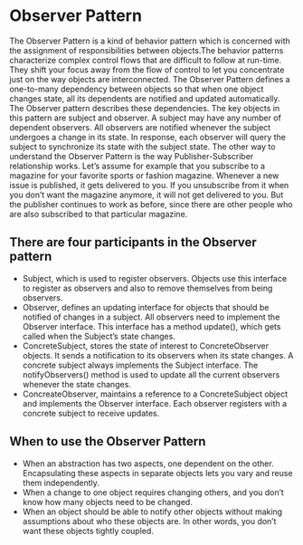 # Observer Pattern

The Observer Pattern is a kind of behavior pattern which is concerned with the assignment of responsibilities between objects.The behavior patterns characterize complex control flows that are difficult to follow at run-time. They shift your focus away from the flow of control to let you concentrate just on the way objects are interconnected.
The Observer Pattern defines a one-to-many dependency between objects so that when one object changes state, all its dependents
are notified and updated automatically. The Observer pattern describes these dependencies. The key objects in this pattern are
subject and observer. A subject may have any number of dependent observers. All observers are notified whenever the subject
undergoes a change in its state. In response, each observer will query the subject to synchronize its state with the subject state.
The other way to understand the Observer Pattern is the way Publisher-Subscriber relationship works. Let’s assume for example
that you subscribe to a magazine for your favorite sports or fashion magazine. Whenever a new issue is published, it gets delivered
to you. If you unsubscribe from it when you don’t want the magazine anymore, it will not get delivered to you. But the publisher
continues to work as before, since there are other people who are also subscribed to that particular magazine.

[](https://www.google.com/url?sa=i&url=https%3A%2F%2Fen.wikipedia.org%2Fwiki%2FObserver_pattern&psig=AOvVaw2Zw6dXdFR_2FG_5dWukmgV&ust=1691920789387000&source=images&cd=vfe&opi=89978449&ved=0CBEQjRxqFwoTCOi_jp_u1oADFQAAAAAdAAAAABAE)
## There are four participants in the Observer pattern

- Subject, which is used to register observers. Objects use this interface to register as observers and also to remove themselves
  from being observers.
- Observer, defines an updating interface for objects that should be notified of changes in a subject. All observers need to
  implement the Observer interface. This interface has a method update(), which gets called when the Subject’s state changes.
- ConcreteSubject, stores the state of interest to ConcreteObserver objects. It sends a notification to its observers when its state
  changes. A concrete subject always implements the Subject interface. The notifyObservers() method is used to update
  all the current observers whenever the state changes.
- ConcreateObserver, maintains a reference to a ConcreteSubject object and implements the Observer interface. Each observer
  registers with a concrete subject to receive updates.

## When to use the Observer Pattern

- When an abstraction has two aspects, one dependent on the other. Encapsulating these aspects in separate objects lets you vary
  and reuse them independently.
- When a change to one object requires changing others, and you don’t know how many objects need to be changed.
- When an object should be able to notify other objects without making assumptions about who these objects are. In other words,
  you don’t want these objects tightly coupled.

